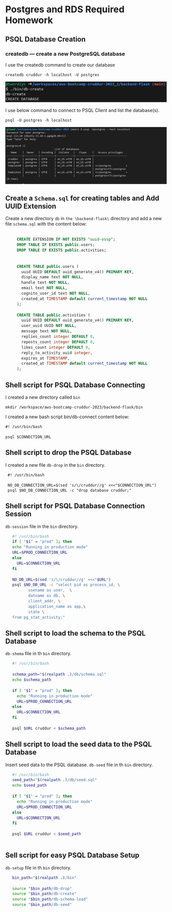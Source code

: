 # Postgres and RDS Required Homework

## PSQL Database Creation

### createdb — create a new PostgreSQL database

I use the createdb command to create our database

    createdb cruddur -h localhost -U postgres

![CREATE CRUDDUR](week_4_assets/create_database.PNG)

I use below command to connect to PSQL Client and  list the database(s).

    psql -U postgres -h localhost
    
![Database list](week_4_assets/list%20of%20database.PNG)

## Create a `Schema.sql` for creating tables and Add UUID Extension

Create a new directory `db` in `the \backend-flask\` directory and add a new file `schema.sql` with the content below:

 ```sql
      
      CREATE EXTENSION IF NOT EXISTS "uuid-ossp";
      DROP TABLE IF EXISTS public.users;
      DROP TABLE IF EXISTS public.activities;


      CREATE TABLE public.users (
        uuid UUID DEFAULT uuid_generate_v4() PRIMARY KEY,
        display_name text NOT NULL,
        handle text NOT NULL,
        email text NOT NULL,
        cognito_user_id text NOT NULL,
        created_at TIMESTAMP default current_timestamp NOT NULL
      );
      
      CREATE TABLE public.activities (
        uuid UUID DEFAULT uuid_generate_v4() PRIMARY KEY,
        user_uuid UUID NOT NULL,
        message text NOT NULL,
        replies_count integer DEFAULT 0,
        reposts_count integer DEFAULT 0,
        likes_count integer DEFAULT 0,
        reply_to_activity_uuid integer,
        expires_at TIMESTAMP,
        created_at TIMESTAMP default current_timestamp NOT NULL
      );
  ```
  
## Shell script for PSQL Database Connecting

I created a new directory called `bin`

    mkdir /workspace/aws-bootcamp-cruddur-2023/backend-flask/bin

I created a new bash script bin/db-connect content below:

    #! /usr/bin/bash

    psql $CONNECTION_URL
    
## Shell script to  drop the PSQL Database

I created a new file `db-drop` in the `bin` directory.

     #! /usr/bin/bash
     
     NO_DB_CONNECTION_URL=$(sed 's/\/cruddur//g' <<<"$CONNECTION_URL")
     psql $NO_DB_CONNECTION_URL -c "drop database cruddur;"
     
## Shell script for PSQL Database Connection Session

`db-session` file in the `bin` directory.

 ```bash   
    #! /usr/bin/bash
    if [ "$1" = "prod" ]; then
    echo "Running in production mode"
    URL=$PROD_CONNECTION_URL
    else
      URL=$CONNECTION_URL
    fi
    
    NO_DB_URL=$(sed 's/\/cruddur//g' <<<"$URL")
    psql $NO_DB_URL -c "select pid as process_id, \
           usename as user,  \
           datname as db, \
           client_addr, \
           application_name as app,\
           state \
    from pg_stat_activity;"
 ```
 
 ## Shell script to load the schema to the PSQL Database
 
 `db-shema` file in th `bin` directory.
 
 ```bash
    #! /usr/bin/bash
    
    schema_path="$(realpath .)/db/schema.sql"
    echo $schema_path
    
    if [ "$1" = "prod" ]; then
      echo "Running in production mode"
      URL=$PROD_CONNECTION_URL
    else
      URL=$CONNECTION_URL
    fi
    
    psql $URL cruddur < $schema_path
 ``` 
 
 ## Shell script to load the seed data to the PSQL Database
 
 Insert seed data to the PSQL database.
 `db-seed` file in th `bin` directory.
 
 ```bash
    #! /usr/bin/bash
    seed_path="$(realpath .)/db/seed.sql"
    echo $seed_path
    
    if [ "$1" = "prod" ]; then
      echo "Running in production mode"
      URL=$PROD_CONNECTION_URL
    else
      URL=$CONNECTION_URL
    fi

    psql $URL cruddur < $seed_path
    
 ```
 
 ## Sell script for easy PSQL Database Setup
 
 `db-setup` file in th `bin` directory.
 ```bash
    bin_path="$(realpath .)/bin"

    source "$bin_path/db-drop"
    source "$bin_path/db-create"
    source "$bin_path/db-schema-load"
    source "$bin_path/db-seed"
 ```
 
 

